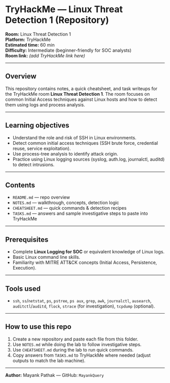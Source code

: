 # TryHackMe — Linux Threat Detection 1 (Repository)

**Room:** Linux Threat Detection 1  
**Platform:** TryHackMe  
**Estimated time:** 60 min  
**Difficulty:** Intermediate (beginner-friendly for SOC analysts)  
**Room link:** _(add TryHackMe link here)_

---

## Overview
This repository contains notes, a quick cheatsheet, and task writeups for the TryHackMe room **Linux Threat Detection 1**. The room focuses on common Initial Access techniques against Linux hosts and how to detect them using logs and process analysis.

---

## Learning objectives
- Understand the role and risk of SSH in Linux environments.
- Detect common initial access techniques (SSH brute force, credential reuse, service exploitation).
- Use process-tree analysis to identify attack origin.
- Practice using Linux logging sources (syslog, auth.log, journalctl, auditd) to detect intrusions.

---

## Contents
- `README.md` — repo overview
- `NOTES.md` — walkthrough, concepts, detection logic
- `CHEATSHEET.md` — quick commands & detection recipes
- `TASKS.md` — answers and sample investigative steps to paste into TryHackMe

---

## Prerequisites
- Complete **Linux Logging for SOC** or equivalent knowledge of Linux logs.
- Basic Linux command line skills.
- Familiarity with MITRE ATT&CK concepts (Initial Access, Persistence, Execution).

---

## Tools used
- `ssh`, `ss`/`netstat`, `ps`, `pstree`, `ps aux`, `grep`, `awk`, `journalctl`, `ausearch`, `auditctl`/`auditd`, `flock`, `strace` (for investigation), `tcpdump` (optional).

---

## How to use this repo
1. Create a new repository and paste each file from this folder.
2. Use `NOTES.md` while doing the lab to follow investigative steps.
3. Use `CHEATSHEET.md` during the lab to run quick commands.
4. Copy answers from `TASKS.md` to TryHackMe where needed (adjust outputs to match the lab machine).

---

**Author:** Mayank Pathak — GitHub: `MayankQuery`
